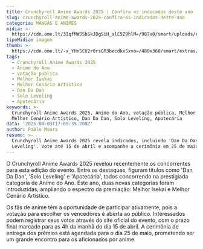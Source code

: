 ```yaml
---
title: Crunchyroll Anime Awards 2025 | Confira os indicados deste ano
slug: crunchyroll-anime-awards-2025-confira-os-indicados-deste-ano
categoria: MANGÁS E ANIMES
midia: >-
  https://cdn.ome.lt/3IqfMWJSbSkJDgSiH_xlC5Z9hlM=/987x0/smart/uploads/conteudo/fotos/02_Vi5kYqT.jpg
tipoMidia: imagem
thumb: >-
  https://cdn.ome.lt/-x_YHnSCU2r0rsGR3becdkxSxvo=/480x360/smart/extras/conteudos/Captura_de_tela_2025-04-03_133030.png
tags:
  - Crunchyroll Anime Awards 2025
  - Anime do Ano
  - votação pública
  - Melhor Isekai
  - Melhor Cenário Artístico
  - Dan Da Dan
  - Solo Leveling
  - Apotecária
keywords: >-
  Crunchyroll Anime Awards 2025, Anime do Ano, votação pública, Melhor Isekai,
  Melhor Cenário Artístico, Dan Da Dan, Solo Leveling, Apotecária
data: '2025-04-03T17:09:35.208Z'
author: Pablo Moura
resumo: >-
  Crunchyroll Anime Awards 2025 revela indicados, incluindo 'Dan Da Dan' e 'Solo
  Leveling'. Vote até 15 de abril e acompanhe a cerimônia em 25 de maio!
---
```


O Crunchyroll Anime Awards 2025 revelou recentemente os concorrentes para esta edição do evento. Entre os destaques, figuram títulos como 'Dan Da Dan', 'Solo Leveling' e 'Apotecária', todos concorrendo na prestigiada categoria de Anime do Ano. Este ano, duas novas categorias foram introduzidas, ampliando o espectro da premiação: Melhor Isekai e Melhor Cenário Artístico.

Os fãs de anime têm a oportunidade de participar ativamente, pois a votação para escolher os vencedores é aberta ao público. Interessados podem registrar seus votos através do site oficial do evento, com o prazo final marcado para as 4h da manhã do dia 15 de abril. A cerimônia de entrega dos prêmios está agendada para o dia 25 de maio, prometendo ser um grande encontro para os aficionados por anime.
